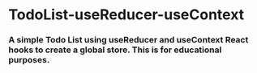 # TodoList-useReducer-useContext

### A simple Todo List using useReducer and useContext React hooks to create a global store. This is for educational purposes.